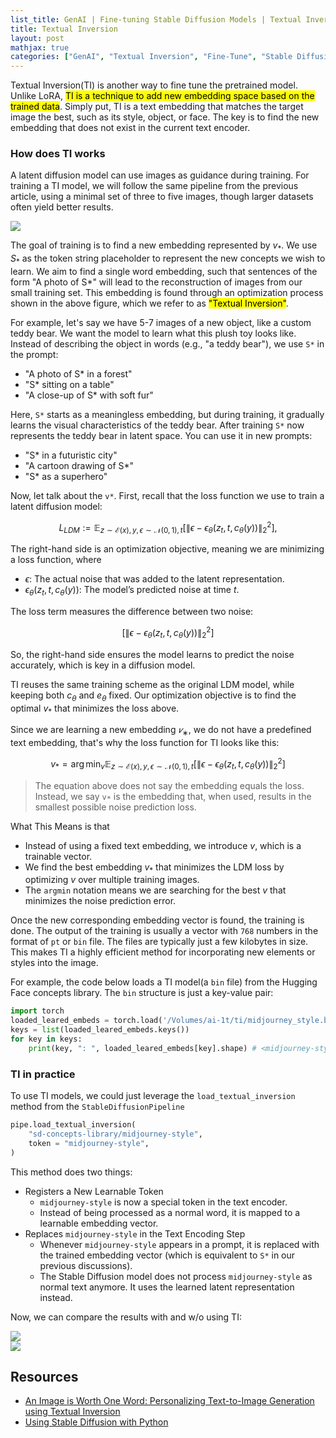 ```yaml
---
list_title: GenAI | Fine-tuning Stable Diffusion Models | Textual Inversion
title: Textual Inversion
layout: post
mathjax: true
categories: ["GenAI", "Textual Inversion", "Fine-Tune", "Stable Diffusion"]
---
```


Textual Inversion(TI) is another way to fine tune the pretrained model. Unlike LoRA, <mark>TI is a technique to add new embedding space based on the trained data</mark>. Simply put, TI is a text embedding that matches the target image the best, such as its style, object, or face. The key is to find the new embedding that does not exist in the current text encoder.

### How does TI works

A latent diffusion model can use images as guidance during training. For training a TI model, we will follow the same pipeline from the previous article, using a minimal set of three to five images, though larger datasets often yield better results.

<img class="md-img-center" src="{{site.baseurl}}/assets/images/2025/01/sd-03-01.png">

The goal of training is to find a new embedding represented by $v_*$. We use $S_*$ as the token string placeholder to represent the new concepts we wish to learn. We aim to find a single word embedding, such that sentences of the form "A photo of S*" will lead to the reconstruction of images from our small training set. This embedding is found through an optimization process shown in the above figure, which we refer to as <mark>"Textual Inversion"</mark>. 

For example, let's say we have 5-7 images of a new object, like a custom teddy bear. We want the model to learn what this plush toy looks like. Instead of describing the object in words (e.g., "a teddy bear"), we use `S*` in the prompt:

- "A photo of S* in a forest"
- "S* sitting on a table"
- "A close-up of S* with soft fur"

Here, `S*` starts as a meaningless embedding, but during training, it gradually learns the visual characteristics of the teddy bear. After training `S*` now represents the teddy bear in latent space. You can use it in new prompts:

- "S* in a futuristic city"
- "A cartoon drawing of S*"
- "S* as a superhero"

Now, let talk about the `v*`. First, recall that the loss function we use to train a latent diffusion model:

$$
L_{LDM} := \mathbb{E}_{z \sim \mathcal{E}(x), y, \epsilon \sim \mathcal{N}(0,1), t} 
\left[ \left\| \epsilon - \epsilon_{\theta}(z_t, t, c_{\theta}(y)) \right\|_2^2 \right],
$$

The right-hand side is an optimization objective, meaning we are minimizing a loss function, where

- $\epsilon$: The actual noise that was added to the latent representation.
- $\epsilon_{\theta}(z_t, t, c_{\theta}(y))$: The model’s predicted noise at time $t$.

The loss term measures the difference between two noise:

$$
\left[ \left\| \epsilon - \epsilon_{\theta}(z_t, t, c_{\theta}(y)) \right\|_2^2 \right]
$$

So, the right-hand side ensures the model learns to predict the noise accurately, which is key in a diffusion model.

TI reuses the same training scheme as the original LDM model, while keeping both $c_{\theta}$ and $e_{\theta}$ fixed. Our optimization objective is to find the optimal $v_{*}$ that minimizes the loss above.

Since we are learning a new embedding $𝑣_{∗}$, we do not have a predefined text embedding, that's why the loss function for TI looks like this:

$$
v_* = \arg\min_v \mathbb{E}_{z \sim \mathcal{E}(x), y, \epsilon \sim \mathcal{N}(0,1), t} \left[ \left\| \epsilon - \epsilon_{\theta}(z_t, t, c_{\theta}(y)) \right\|_2^2 \right]
$$

> The equation above does not say the embedding equals the loss. Instead, we say `v∗` is the embedding that, when used, results in the smallest possible noise prediction loss.

What This Means is that 

- Instead of using a fixed text embedding, we introduce $v$, which is a trainable vector.
- We find the best embedding $v_{*}$ that minimizes the LDM loss by optimizing $v$ over multiple training images.
- The `argmin` notation means we are searching for the best $v$ that minimizes the noise prediction error.

Once the new corresponding embedding vector is found, the training is done. The output of the training is usually a vector with `768` numbers in the format of `pt` or `bin` file. The files are typically just a few kilobytes in size. This makes TI a highly efficient method for incorporating new elements or styles into the image. 

For example, the code below loads a TI model(a `bin` file) from the Hugging Face concepts library. The `bin` structure is just a key-value pair:

```python
import torch
loaded_leared_embeds = torch.load('/Volumes/ai-1t/ti/midjourney_style.bin', map_location='cpu')
keys = list(loaded_leared_embeds.keys())
for key in keys:
    print(key, ": ", loaded_leared_embeds[key].shape) # <midjourney-style> :  torch.Size([768])
```

### TI in practice

To use TI models, we could just leverage the `load_textual_inversion` method from the `StableDiffusionPipeline`

```python
pipe.load_textual_inversion(
    "sd-concepts-library/midjourney-style",
    token = "midjourney-style",
)
```
This method does two things:

- Registers a New Learnable Token
    - `midjourney-style` is now a special token in the text encoder.
    - Instead of being processed as a normal word, it is mapped to a learnable embedding vector.
- Replaces `midjourney-style` in the Text Encoding Step
    - Whenever `midjourney-style` appears in a prompt, it is replaced with the trained embedding vector (which is equivalent to `S*` in our previous discussions).
    - The Stable Diffusion model does not process `midjourney-style` as normal text anymore. It uses the learned latent representation instead.

Now, we can compare the results with and w/o using TI:

<div class="md-flex-h md-flex-no-wrap">
<div><img src="{{site.baseurl}}/assets/images/2025/01/sd-ti-base.png"></div>
<div class="md-margin-left-12"><img src="{{site.baseurl}}/assets/images/2025/01/sd-ti-midjourney.png"></div>
</div>

## Resources

- [An Image is Worth One Word: Personalizing Text-to-Image Generation using Textual Inversion](https://arxiv.org/abs/2208.01618)
- [Using Stable Diffusion with Python](https://www.amazon.com/Using-Stable-Diffusion-Python-Generation/dp/1835086373/)